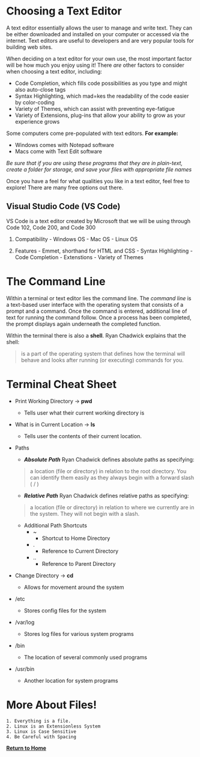 # Choosing a Text Editor

A text editor essentially allows the user to manage and write text. 
They can be either downloaded and installed on your computer or accessed via the internet. 
Text editors are useful to developers and are very popular tools for building web sites. 

When deciding on a text editor for your own use, the most important factor will be how much you enjoy using it!
There *are* other factors to consider when choosing a text editor, including:
  - Code Completion, which fills code possibilities as you type and might also auto-close tags
  - Syntax Highlighting, which mad=kes the readability of the code easier by color-coding
  - Variety of Themes, which can assist with preventing eye-fatigue
  - Variety of Extensions, plug-ins that allow your ability to grow as your experience grows
  
Some computers come pre-populated with text editors.
__For example:__
 - Windows comes with Notepad software
 - Macs come with Text Edit software
 
*Be sure that if you are using these programs that they are in plain-text, create a folder for storage, and save your files with appropriate file names*

Once you have a feel for what qualities you like in a text editor, feel free to explore! There are many free options out there. 

## __Visual Studio Code__ (VS Code)

VS Code is a text editor created by Microsoft that we will be using through Code 102, Code 200, and Code 300

  1. Compatibility 
    - Windows OS
    - Mac OS 
    - Linux OS 
  
  2. Features
    - Emmet, shorthand for HTML and CSS
    - Syntax Highlighting
    - Code Completion
    - Extenstions
    - Variety of Themes
  
  # The Command Line
  
  Within a terminal or text editor lies the command line. The *command line* is a text-based user interface with the operating system that consists of a prompt and a command. 
  Once the command is entered, additional line of text for running the command follow. 
  Once a process has been completed, the prompt displays again underneath the completed function. 
  
  Within the terminal there is also a __shell__. Ryan Chadwick explains that the shell:
  >is a part of the operating system that defines how the terminal will behave and looks after running (or executing) commands for you.
  
  # Terminal Cheat Sheet
  
  * Print Working Directory -> **pwd**
    - Tells user what their current working directory is
    
  * What is in Current Location -> **ls**
    - Tells user the contents of their current location.
  
  * Paths
  
     - __*Absolute Path*__
     Ryan Chadwick defines absolute paths as specifying:
     >a location (file or directory) in relation to the root directory. You can identify them easily as they always begin with a forward slash ( / )
   
     - __*Relative Path*__
     Ryan Chadwick defines relative paths as specifying:
     >a location (file or directory) in relation to where we currently are in the system. They will not begin with a slash.
     
     - Additional Path Shortcuts
       - ~ 
         - Shortcut to Home Directory
       - .
         - Reference to Current Directory
       - ..
         - Reference to Parent Directory
         
   * Change Directory -> **cd**
     - Allows for movement around the system
   
   * /etc
     - Stores config files for the system
   
   * /var/log
     - Stores log files for various system programs
   
   * /bin
     - The location of several commonly used programs
     
   * /usr/bin
     - Another location for system programs
   
  # More About Files!
  
    1. Everything is a file.
    2. Linux is an Extensionless System 
    3. Linux is Case Sensitive
    4. Be Careful with Spacing
    
[**Return to Home**](README.md)
